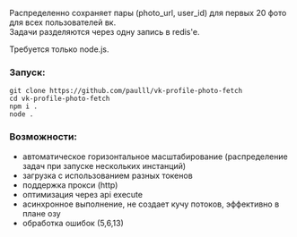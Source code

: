 Распределенно сохраняет пары (photo_url, user_id) для первых 20 фото для всех пользователей вк.     
Задачи разделяются через одну запись в redis'e.    

Требуется только node.js.    

### Запуск:
```
git clone https://github.com/paulll/vk-profile-photo-fetch
cd vk-profile-photo-fetch
npm i .
node .
```

### Возможности:

- автоматическое горизонтальное масштабирование (распределение задач при запуске нескольких инстанций)
- загрузка с использованием разных токенов
- поддержка прокси (http)
- оптимизация через api execute
- асинхронное выполнение, не создает кучу потоков, эффективно в плане озу
- обработка ошибок (5,6,13)